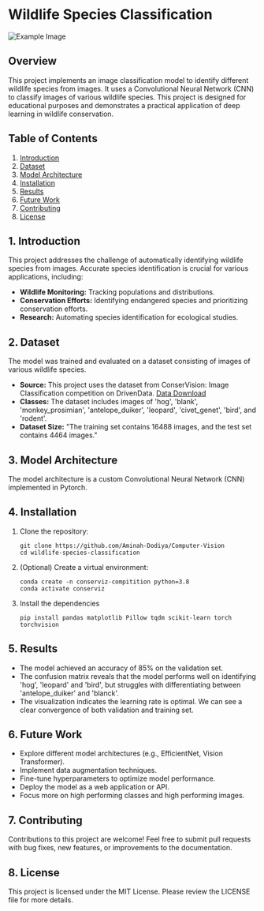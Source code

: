 # Wildlife Species Classification
![Example Image](https://www.earthtouchnews.com/media/1952590/collage-rainforest-camera-trap_2020-06-01.jpg?width=710&height=10000&mode=max&upscale=false)

## Overview

This project implements an image classification model to identify different wildlife species from images. It uses a Convolutional Neural Network (CNN) to classify images of various wildlife species. This project is designed for educational purposes and demonstrates a practical application of deep learning in wildlife conservation.

## Table of Contents

1.  [Introduction](#introduction)
2.  [Dataset](#dataset)
3.  [Model Architecture](#model-architecture)
4.  [Installation](#installation)
5.  [Results](#results)
6.  [Future Work](#future-work)
7.  [Contributing](#contributing)
8.  [License](#license)

## 1. Introduction

This project addresses the challenge of automatically identifying wildlife species from images. Accurate species identification is crucial for various applications, including:

*   **Wildlife Monitoring:** Tracking populations and distributions.
*   **Conservation Efforts:** Identifying endangered species and prioritizing conservation efforts.
*   **Research:** Automating species identification for ecological studies.

## 2. Dataset

The model was trained and evaluated on a dataset consisting of images of various wildlife species.

*   **Source:** This project uses the dataset from ConserVision: Image Classification competition on DrivenData. [Data Download](https://www.drivendata.org/competitions/87/competition-image-classification-wildlife-conservation/data/)
*   **Classes:** The dataset includes images of 'hog', 'blank', 'monkey_prosimian', 'antelope_duiker', 'leopard', 'civet_genet', 'bird', and 'rodent'.
*   **Dataset Size:** "The training set contains 16488 images, and the test set contains 4464 images."

## 3. Model Architecture

The model architecture is a custom Convolutional Neural Network (CNN) implemented in Pytorch.

## 4. Installation

1.  Clone the repository:

    ```
    git clone https://github.com/Aminah-Dodiya/Computer-Vision
    cd wildlife-species-classification
    ```

2.  (Optional) Create a virtual environment:

    ```
    conda create -n conserviz-compitition python=3.8
    conda activate conserviz
    ```

3.  Install the dependencies 

    ```
    pip install pandas matplotlib Pillow tqdm scikit-learn torch torchvision
    ``` 

## 5. Results

*   The model achieved an accuracy of 85% on the validation set.
*   The confusion matrix reveals that the model performs well on identifying 'hog', 'leopard' and 'bird', but struggles with differentiating between 'antelope_duiker' and 'blanck'.
*   The visualization indicates the learning rate is optimal. We can see a clear convergence of both validation and training set.

## 6. Future Work

*   Explore different model architectures (e.g., EfficientNet, Vision Transformer).
*   Implement data augmentation techniques.
*   Fine-tune hyperparameters to optimize model performance.
*   Deploy the model as a web application or API.
*   Focus more on high performing classes and high performing images.

## 7. Contributing

Contributions to this project are welcome! Feel free to submit pull requests with bug fixes, new features, or improvements to the documentation.

## 8. License

This project is licensed under the MIT License. Please review the LICENSE file for more details.
